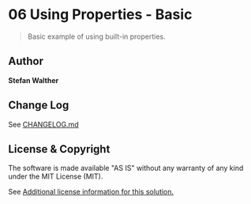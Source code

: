 # 06 Using Properties - Basic
> Basic example of using built-in properties.


## Author

**Stefan Walther**

## Change Log

See [CHANGELOG.md](CHANGELOG.md)

## License & Copyright
The software is made available "AS IS" without any warranty of any kind under the MIT License (MIT).

See [Additional license information for this solution.](LICENSE.md)




